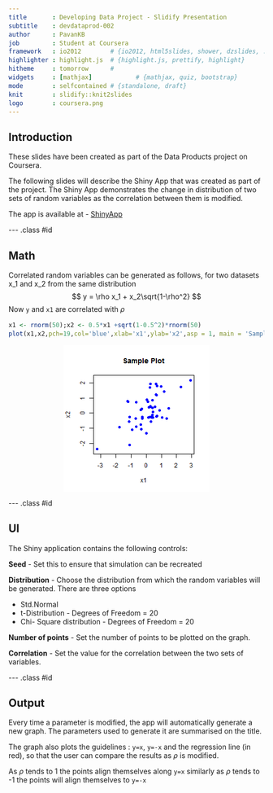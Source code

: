 ```yaml
---
title       : Developing Data Project - Slidify Presentation
subtitle    : devdataprod-002
author      : PavanKB
job         : Student at Coursera
framework   : io2012        # {io2012, html5slides, shower, dzslides, ...}
highlighter : highlight.js  # {highlight.js, prettify, highlight}
hitheme     : tomorrow      # 
widgets     : [mathjax]            # {mathjax, quiz, bootstrap}
mode        : selfcontained # {standalone, draft}
knit        : slidify::knit2slides
logo        : coursera.png
---
```


## Introduction
These slides have been created as part of the Data Products project on Coursera.

The following slides will describe the Shiny App that was created as part of the project. The Shiny App demonstrates the change in distribution of two sets of random variables as the correlation between them is modified. 

The app is available at - [ShinyApp](http://pavankb.shinyapps.io/DataProdProject)

--- .class #id 

## Math 

Correlated random variables can be generated as follows, for two datasets x_1 and x_2 from the same distribution 
$$ y = \rho x_1 + x_2\sqrt{1-\rho^2}  $$
Now `y` and `x1` are correlated with $\rho$


```r
x1 <- rnorm(50);x2 <- 0.5*x1 +sqrt(1-0.5^2)*rnorm(50)
plot(x1,x2,pch=19,col='blue',xlab='x1',ylab='x2',asp = 1, main = 'Sample Plot')
```

<img src="assets/fig/unnamed-chunk-1.png" title="plot of chunk unnamed-chunk-1" alt="plot of chunk unnamed-chunk-1" style="display: block; margin: auto;" />

--- .class #id 

## UI
The Shiny application contains the following controls:

**Seed** - Set this to ensure that simulation can be recreated

**Distribution** - Choose the distribution from which the random variables will be generated. There are three options
* Std.Normal
* t-Distribution - Degrees of Freedom = 20
* Chi- Square distribution - Degrees of Freedom = 20

**Number of points** - Set  the number of points to be plotted on the graph.

**Correlation** - Set the value for the correlation between the two sets of variables.

--- .class #id 

## Output

Every time a parameter is modified, the app will automatically generate a new graph. The parameters used to generate it are summarised on the title.

The graph also plots the guidelines :  `y=x`, `y=-x` and the regression line (in red), so that the user can  compare the results as $\rho$ is modified.

As $\rho$ tends to 1 the points align themselves along `y=x`
similarly as $\rho$ tends to -1 the points will align themselves to `y=-x`
